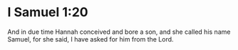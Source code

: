 # I Samuel 1:20

And in due time Hannah conceived and bore a son, and she called his name Samuel, for she said, I have asked for him from the Lord.
